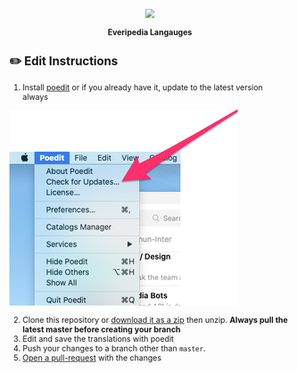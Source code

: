 <p align="center">
  <img src="https://avatars2.githubusercontent.com/u/37049750?s=200&v=4">
</p>
<p align="center">
    <b>Everipedia Langauges</b>
</p>

## ✏️ Edit Instructions

1. Install [poedit](https://poedit.net/) or if you already have it, update to the latest version always

![](./media/update-poedit.png)

2. Clone this repository or [download it as a zip](https://github.com/EveripediaNetwork/everipedia-languages/archive/master.zip) then unzip. **Always pull the latest master before creating your branch**
3. Edit and save the translations with poedit
4. Push your changes to a branch other than `master`.
5. [Open a pull-request](https://github.com/EveripediaNetwork/everipedia-languages/compare) with the changes
